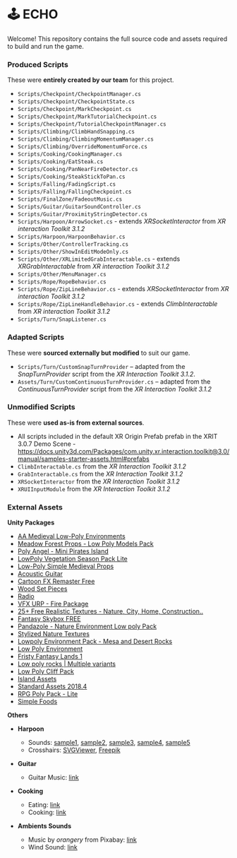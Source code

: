 # 🕹️ ECHO

Welcome! This repository contains the full source code and assets required to build and run the game.

### Produced Scripts

These were **entirely created by our team** for this project.

- `Scripts/Checkpoint/CheckpointManager.cs`
- `Scripts/Checkpoint/CheckpointState.cs`
- `Scripts/Checkpoint/MarkCheckpoint.cs`
- `Scripts/Checkpoint/MarkTutorialCheckpoint.cs`
- `Scripts/Checkpoint/TutorialCheckpointManager.cs`
- `Scripts/Climbing/ClimbHandSnapping.cs`
- `Scripts/Climbing/ClimbingMomentumManager.cs`
- `Scripts/Climbing/OverrideMomentumForce.cs`
- `Scripts/Cooking/CookingManager.cs`
- `Scripts/Cooking/EatSteak.cs`
- `Scripts/Cooking/PanNearFireDetector.cs`
- `Scripts/Cooking/SteakStickToPan.cs`
- `Scripts/Falling/FadingScript.cs`
- `Scripts/Falling/FallingCheckpoint.cs`
- `Scripts/FinalZone/FadeoutMusic.cs`
- `Scripts/Guitar/GuitarSoundController.cs`
- `Scripts/Guitar/ProximityStringDetector.cs`
- `Scripts/Harpoon/ArrowSocket.cs` - extends _XRSocketInteractor_ from _XR interaction Toolkit 3.1.2_
- `Scripts/Harpoon/HarpoonBehavior.cs`
- `Scripts/Other/ControllerTracking.cs`
- `Scripts/Other/ShowInEditModeOnly.cs`
- `Scripts/Other/XRLimitedGrabInteractable.cs` - extends _XRGrabInteractable_ from _XR interaction Toolkit 3.1.2_
- `Scripts/Other/MenuManager.cs`
- `Scripts/Rope/RopeBehavior.cs`
- `Scripts/Rope/ZipLineBehavior.cs` - extends _XRSocketInteractor_ from _XR interaction Toolkit 3.1.2_
- `Scripts/Rope/ZipLineHandleBehavior.cs` - extends _ClimbInteractable_ from _XR interaction Toolkit 3.1.2_
- `Scripts/Turn/SnapListener.cs`

### Adapted Scripts

These were **sourced externally but modified** to suit our game.

- `Scripts/Turn/CustomSnapTurnProvider` – adapted from the _SnapTurnProvider_ script from the _XR Interaction Toolkit 3.1.2_.
- `Assets/Turn/CustomContinuousTurnProvider.cs` – adapted from the _ContinuousTurnProvider_ script from the _XR Interaction Toolkit 3.1.2_


### Unmodified Scripts

These were **used as-is from external sources**.

- All scripts included in the default XR Origin Prefab prefab in the XRIT 3.0.7 Demo Scene - https://docs.unity3d.com/Packages/com.unity.xr.interaction.toolkit@3.0/manual/samples-starter-assets.html#prefabs
- `ClimbInteractable.cs` from the _XR Interaction Toolkit 3.1.2_
- `GrabInteractable.cs` from the _XR Interaction Toolkit 3.1.2_
- `XRSocketInteractor` from the _XR Interaction Toolkit 3.1.2_
- `XRUIInputModule` from the _XR Interaction Toolkit 3.1.2_ 

### External Assets

**Unity Packages**

- [AA Medieval Low-Poly Environments](https://assetstore.unity.com/packages/3d/environments/aa-low-poly-medieval-environment-249533)
- [Meadow Forest Props - Low Poly Models Pack](https://assetstore.unity.com/packages/3d/props/meadow-forest-props-low-poly-models-pack-316242?srsltid=AfmBOooZN9sW9yQUNQ-zY9cR1gK2qqv0cepGchnOkR3wQFIzNuAA-sgS)
- [Poly Angel - Mini Pirates Island](https://assetstore.unity.com/packages/3d/vehicles/sea/poly-angel-mini-pirates-island-267015)
- [LowPoly Vegetation Season Pack Lite](https://assetstore.unity.com/packages/3d/environments/landscapes/low-poly-simple-nature-pack-162153)
- [Low-Poly Simple Medieval Props](https://assetstore.unity.com/packages/3d/props/low-poly-simple-medieval-props-258397)
- [Acoustic Guitar](https://assetstore.unity.com/packages/3d/props/acoustic-guitar-21037)
- [Cartoon FX Remaster Free](https://assetstore.unity.com/packages/vfx/particles/cartoon-fx-remaster-free-109565)
- [Wood Set Pieces](https://assetstore.unity.com/packages/3d/props/wood-set-pieces-33853)
- [Radio](https://assetstore.unity.com/packages/3d/props/radio-230712)
- [VFX URP - Fire Package](https://assetstore.unity.com/packages/vfx/particles/fire-explosions/vfx-urp-fire-package-305098)
- [25+ Free Realistic Textures - Nature, City, Home, Construction..](https://assetstore.unity.com/packages/2d/textures-materials/25-free-realistic-textures-nature-city-home-construction-more-240323)
- [Fantasy Skybox FREE](https://assetstore.unity.com/packages/2d/textures-materials/sky/fantasy-skybox-free-18353)
- [Pandazole - Nature Environment Low poly Pack](https://assetstore.unity.com/packages/3d/environments/pandazole-nature-environment-low-poly-pack-212621)
- [Stylized Nature Textures](https://assetstore.unity.com/packages/2d/textures-materials/stylized-nature-textures-228680)
- [Lowpoly Environment Pack - Mesa and Desert Rocks](https://assetstore.unity.com/packages/3d/environments/landscapes/lowpoly-environment-pack-mesa-and-desert-rocks-167831)
- [Low Poly Environment](https://assetstore.unity.com/packages/3d/environments/low-poly-environment-315184)
- [Fristy Fantasy Lands 1](https://assetstore.unity.com/packages/3d/environments/fantasy/fristy-fantasy-lands-1-198504)
- [Low poly rocks | Multiple variants](https://assetstore.unity.com/packages/3d/environments/landscapes/low-poly-rocks-multiple-variants-254461)
- [Low Poly Cliff Pack](https://assetstore.unity.com/packages/3d/environments/landscapes/low-poly-cliff-pack-67289)
- [Island Assets](https://assetstore.unity.com/packages/3d/environments/island-assets-56989)
- [Standard Assets 2018.4](https://assetstore.unity.com/packages/essentials/asset-packs/standard-assets-2018-4-check-out-starter-assets-first-person-thi-32351)
- [RPG Poly Pack - Lite](https://assetstore.unity.com/packages/3d/environments/landscapes/rpg-poly-pack-lite-148410)
- [Simple Foods](https://assetstore.unity.com/packages/3d/props/food/simple-foods-207032)

**Others**

- **Harpoon**
  - Sounds: [sample1](https://pixabay.com/sound-effects/grappling-gun-132447/), [sample2](https://pixabay.com/sound-effects/item-equip-6904/), [sample3](https://pixabay.com/sound-effects/pop-1-101427/), [sample4](https://pixabay.com/sound-effects/error-8-206492/), [sample5](https://pixabay.com/sound-effects/camera-shutter-107889/)
  - Crosshairs: [SVGViewer](https://www.svgviewer.dev/), [Freepik](https://www.freepik.com)

- **Guitar**
  - Guitar Music: [link](https://pixabay.com/music/folk-guitar-ambient-339839/)

- **Cooking**
  - Eating: [link](https://pixabay.com/sound-effects/eating-sound-effect-36186/)
  - Cooking: [link](https://pixabay.com/sound-effects/cooking-onions-72799/)

- **Ambients Sounds**
  - Music by *orangery* from Pixabay: [link](https://pixabay.com/music/acoustic-group-coniferous-forest-142569/)
  - Wind Sound: [link](https://pixabay.com/sound-effects/smooth-cold-wind-looped-135538/)
